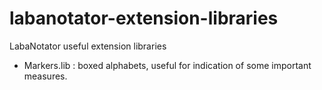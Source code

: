 # labanotator-extension-libraries
LabaNotator useful extension libraries

- Markers.lib : boxed alphabets, useful for indication of some important measures.


